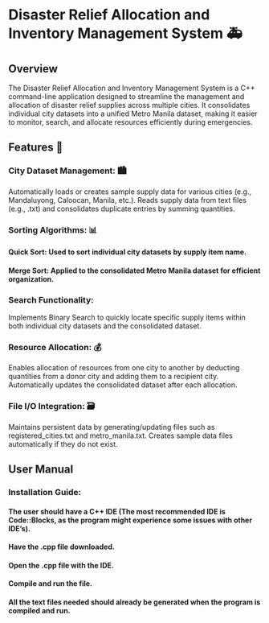 # Disaster Relief Allocation and Inventory Management System 🚑
## Overview
The Disaster Relief Allocation and Inventory Management System is a C++ command-line application designed to streamline the management and allocation of disaster relief supplies across multiple cities. It consolidates individual city datasets into a unified Metro Manila dataset, making it easier to monitor, search, and allocate resources efficiently during emergencies.

## Features 🦾
### City Dataset Management: 🏙️
Automatically loads or creates sample supply data for various cities (e.g., Mandaluyong, Caloocan, Manila, etc.).
Reads supply data from text files (e.g., <city>.txt) and consolidates duplicate entries by summing quantities.

### Sorting Algorithms: 📊
#### Quick Sort: Used to sort individual city datasets by supply item name.

#### Merge Sort: Applied to the consolidated Metro Manila dataset for efficient organization.

### Search Functionality:
Implements Binary Search to quickly locate specific supply items within both individual city datasets and the consolidated dataset.

### Resource Allocation: 💰
Enables allocation of resources from one city to another by deducting quantities from a donor city and adding them to a recipient city.
Automatically updates the consolidated dataset after each allocation.

### File I/O Integration: 🗃️
Maintains persistent data by generating/updating files such as registered_cities.txt and metro_manila.txt.
Creates sample data files automatically if they do not exist.

## User Manual
### Installation Guide:
#### The user should have a C++ IDE (The most recommended IDE is Code::Blocks, as the program might experience some issues with other IDE’s).
#### Have the .cpp file downloaded.
#### Open the .cpp file with the IDE.
#### Compile and run the file.
#### All the text files needed should already be generated when the program is compiled and run.
